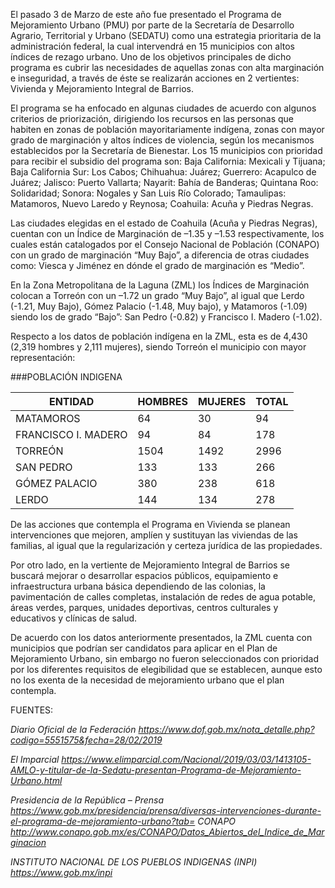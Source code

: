 
El pasado 3 de Marzo de este año fue presentado el Programa de Mejoramiento Urbano (PMU) por parte de la Secretaría de Desarrollo Agrario, Territorial y Urbano (SEDATU) como una estrategia prioritaria de la administración federal, la cual intervendrá en 15 municipios con altos índices de rezago urbano. Uno de los objetivos principales de dicho programa es cubrir las necesidades de aquellas zonas con alta marginación e inseguridad, a través de éste se realizarán acciones en 2 vertientes: Vivienda y Mejoramiento Integral de Barrios.

El programa se ha enfocado en algunas ciudades de acuerdo con algunos criterios de priorización, dirigiendo los recursos en las personas que habiten en zonas de población mayoritariamente indígena, zonas con mayor grado de marginación y altos índices de violencia, según los mecanismos establecidos por la Secretaría de Bienestar.
Los 15 municipios con prioridad para recibir el subsidio del programa son: Baja California: Mexicali y Tijuana; Baja California Sur: Los Cabos; Chihuahua: Juárez; Guerrero: Acapulco de Juárez; Jalisco: Puerto Vallarta; Nayarit: Bahía de Banderas; Quintana Roo: Solidaridad; Sonora: Nogales y San Luis Río Colorado; Tamaulipas: Matamoros, Nuevo Laredo y Reynosa; Coahuila: Acuña y Piedras Negras.

Las ciudades elegidas en el estado de Coahuila (Acuña y Piedras Negras), cuentan con un Índice de Marginación de –1.35 y –1.53 respectivamente, los cuales están catalogados por el Consejo Nacional de Población (CONAPO) con un grado de marginación “Muy Bajo”, a diferencia de otras ciudades como: Viesca y  Jiménez en dónde el grado de marginación es “Medio”.

En la Zona Metropolitana de la Laguna (ZML) los Índices de Marginación colocan a Torreón con un –1.72 un grado “Muy Bajo”, al igual que Lerdo (-1.21, Muy Bajo), Gómez Palacio (-1.48, Muy bajo), y Matamoros (-1.09) siendo los de grado “Bajo”: San Pedro (-0.82) y Francisco I. Madero (-1.02).

Respecto a los datos de población indígena en la ZML, esta es de 4,430 (2,319 hombres y 2,111 mujeres), siendo Torreón el municipio con mayor representación:

###POBLACIÓN INDIGENA

ENTIDAD             |HOMBRES|MUJERES|TOTAL        |
--------------------|-------|-------|-------------|
MATAMOROS           |64     |30     |94           |
FRANCISCO I. MADERO |94     |84     |178          |
TORREÓN             |1504   |1492   |2996         |
SAN PEDRO           |133    |133    |266          |
GÓMEZ PALACIO       |380    |238    |618          |
LERDO               |144    |134    |278          |


De las acciones que contempla el Programa en Vivienda se planean intervenciones que mejoren, amplíen y sustituyan las viviendas de las familias, al igual que la regularización y certeza jurídica de las propiedades.

Por otro lado, en la vertiente de Mejoramiento Integral de Barrios se buscará mejorar o desarrollar espacios públicos, equipamiento e infraestructura urbana básica dependiendo de las colonias, la pavimentación de calles completas, instalación de redes de agua potable, áreas verdes, parques, unidades deportivas, centros culturales y educativos y clínicas de salud.

De acuerdo con los datos anteriormente presentados, la ZML cuenta con municipios que podrían ser candidatos para aplicar en el Plan de Mejoramiento Urbano, sin embargo no fueron seleccionados con prioridad por los diferentes requisitos de elegibilidad que se establecen, aunque esto no los exenta de la necesidad de mejoramiento urbano que el plan contempla.


FUENTES:

*Diario Oficial de la Federación
https://www.dof.gob.mx/nota_detalle.php?codigo=5551575&fecha=28/02/2019*

*El Imparcial
https://www.elimparcial.com/Nacional/2019/03/03/1413105-AMLO-y-titular-de-la-Sedatu-presentan-Programa-de-Mejoramiento-Urbano.html*

*Presidencia de la República – Prensa
https://www.gob.mx/presidencia/prensa/diversas-intervenciones-durante-el-programa-de-mejoramiento-urbano?tab=
CONAPO
http://www.conapo.gob.mx/es/CONAPO/Datos_Abiertos_del_Indice_de_Marginacion*

*INSTITUTO NACIONAL DE LOS PUEBLOS INDIGENAS (INPI)
https://www.gob.mx/inpi*
